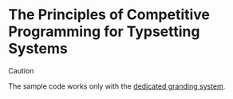 # The Principles of Competitive Programming for Typsetting Systems

> [!CAUTION]
> The sample code works only with the [dedicated granding system](https://tex-pro.onrender.com/).
